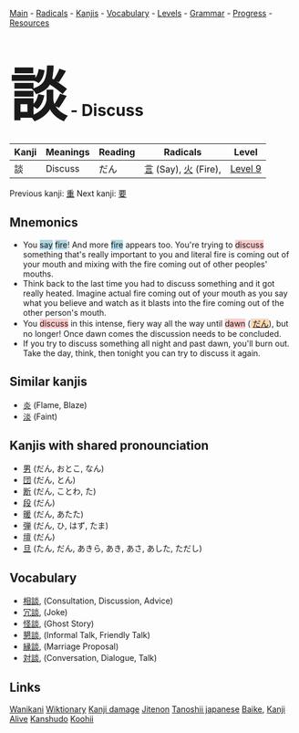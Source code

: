 <style> bigfont {font-size: 100px}</style>
[Main](../README.md) -
[Radicals](../radicals.md) -
[Kanjis](../kanjis.md) -
[Vocabulary](../vocabulary.md) -
[Levels](../levels.md) -
[Grammar](../grammar.md) - 
[Progress](../progress.md) -
[Resources](../resources.md)
# <bigfont> 談</bigfont> - Discuss 

| Kanji | Meanings | Reading | Radicals | Level |
| --- | --- | --- | --- | --- |
| 談 | Discuss | だん | [言](../radicals/言.md) (Say), [火](../radicals/火.md) (Fire),  | [Level 9](../levels/wk_level9.md) |

Previous kanji: [重](重.md) Next kanji: [要](要.md) 

## Mnemonics
 * You <span style="background-color:#ADD8E6"> say</span> <span style="background-color:#ADD8E6"> fire</span>! And more <span style="background-color:#ADD8E6"> fire</span> appears too. You're trying to <span style="background-color:#ffcccb"> discuss</span> something that's really important to you and literal fire is coming out of your mouth and mixing with the fire coming out of other peoples' mouths.
* Think back to the last time you had to discuss something and it got really heated. Imagine actual fire coming out of your mouth as you say what you believe and watch as it blasts into the fire coming out of the other person's mouth.
* You <span style="background-color:#ffcccb"> discuss</span> in this intense, fiery way all the way until <span style="background-color:#ffcccb"> dawn</span> (<span style="background-color:#fed8b1"> [だん](https://jisho.org/search/だん)</span>), but no longer! Once dawn comes the discussion needs to be concluded.
* If you try to discuss something all night and past dawn, you'll burn out. Take the day, think, then tonight you can try to discuss it again.


## Similar kanjis
 * [炎](炎.md) (Flame, Blaze)
* [淡](淡.md) (Faint)



## Kanjis with shared pronounciation
 * [男](男.md) (だん, おとこ, なん)
* [団](団.md) (だん, とん)
* [断](断.md) (だん, ことわ, た)
* [段](段.md) (だん)
* [暖](暖.md) (だん, あたた)
* [弾](弾.md) (だん, ひ, はず, たま)
* [壇](壇.md) (だん)
* [旦](旦.md) (たん, だん, あきら, あき, あさ, あした, ただし)



## Vocabulary
 * [相談](../vocabulary/談.md), (Consultation, Discussion, Advice)
* [冗談](../vocabulary/談.md), (Joke)
* [怪談](../vocabulary/談.md), (Ghost Story)
* [懇談](../vocabulary/談.md), (Informal Talk, Friendly Talk)
* [縁談](../vocabulary/談.md), (Marriage Proposal)
* [対談](../vocabulary/談.md), (Conversation, Dialogue, Talk)




## Links 


[Wanikani](https://www.wanikani.com/kanji/談)
[Wiktionary](https://en.wiktionary.org/wiki/談)
[Kanji damage](http://www.kanjidamage.com/kanji/search?utf8=✓&q=談)
[Jitenon](https://jitenon.com/kanji/談)
[Tanoshii japanese](https://www.tanoshiijapanese.com/dictionary/kanji.cfm?k=談)
[Baike](https://baike.baidu.com/item/談),
[Kanji Alive](https://app.kanjialive.com/談)
[Kanshudo](https://www.kanshudo.com/searchmn?q=談)
[Koohii](https://kanji.koohii.com/study/kanji/談)
